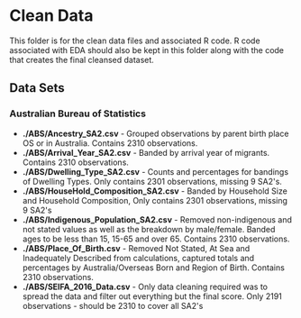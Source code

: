 # Clean Data
This folder is for the clean data files and associated R code. R code associated with EDA should also be kept in this folder along with the code that creates the final cleansed dataset.  

## Data Sets
### Australian Bureau of Statistics
* **./ABS/Ancestry_SA2.csv** - Grouped observations by parent birth place OS or in Australia. Contains 2310 observations.
* **./ABS/Arrival_Year_SA2.csv** - Banded by arrival year of migrants. Contains 2310 observations. 
* **./ABS/Dwelling_Type_SA2.csv** - Counts and percentages for bandings of Dwelling Types. Only contains 2301 observations, missing 9 SA2's.
* **./ABS/HouseHold_Composition_SA2.csv** - Banded by Household Size and Household Composition, Only contains 2301 observations, missing 9 SA2's
* **./ABS/Indigenous_Population_SA2.csv** - Removed non-indigenous and not stated values as well as the breakdown by male/female. Banded ages to be less than 15, 15-65 and over 65. Contains 2310 observations.
* **./ABS/Place_Of_Birth.csv** - Removed Not Stated, At Sea and Inadequately Described from calculations, captured totals and percentages by Australia/Overseas Born and Region of Birth. Contains 2310 observations.
* **./ABS/SEIFA_2016_Data.csv** - Only data cleaning required was to spread the data and filter out everything but the final score. Only 2191 observations - should be 2310 to cover all SA2's
